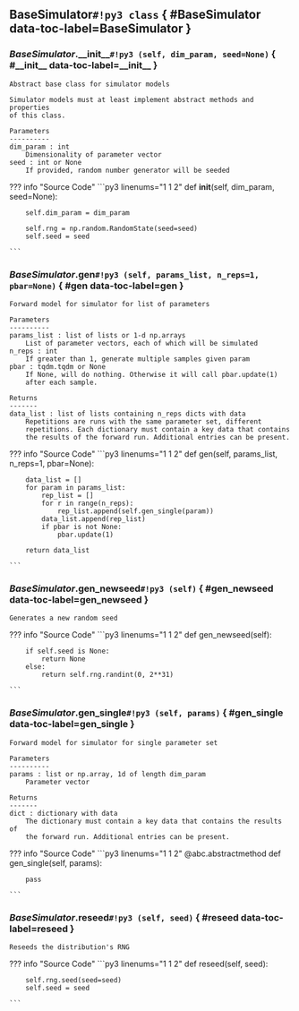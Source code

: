 ## **BaseSimulator**`#!py3 class` { #BaseSimulator data-toc-label=BaseSimulator }


### *BaseSimulator*.**\_\_init\_\_**`#!py3 (self, dim_param, seed=None)` { #\_\_init\_\_ data-toc-label=\_\_init\_\_ }


```
Abstract base class for simulator models

Simulator models must at least implement abstract methods and properties
of this class.

Parameters
----------
dim_param : int
    Dimensionality of parameter vector
seed : int or None
    If provided, random number generator will be seeded
```


??? info "Source Code" 
	```py3 linenums="1 1 2" 
	def __init__(self, dim_param, seed=None):
	    
	    self.dim_param = dim_param
	
	    self.rng = np.random.RandomState(seed=seed)
	    self.seed = seed
	
	```
### *BaseSimulator*.**gen**`#!py3 (self, params_list, n_reps=1, pbar=None)` { #gen data-toc-label=gen }


```
Forward model for simulator for list of parameters

Parameters
----------
params_list : list of lists or 1-d np.arrays
    List of parameter vectors, each of which will be simulated
n_reps : int
    If greater than 1, generate multiple samples given param
pbar : tqdm.tqdm or None
    If None, will do nothing. Otherwise it will call pbar.update(1)
    after each sample.

Returns
-------
data_list : list of lists containing n_reps dicts with data
    Repetitions are runs with the same parameter set, different
    repetitions. Each dictionary must contain a key data that contains
    the results of the forward run. Additional entries can be present.
```


??? info "Source Code" 
	```py3 linenums="1 1 2" 
	def gen(self, params_list, n_reps=1, pbar=None):
	    
	    data_list = []
	    for param in params_list:
	        rep_list = []
	        for r in range(n_reps):
	            rep_list.append(self.gen_single(param))
	        data_list.append(rep_list)
	        if pbar is not None:
	            pbar.update(1)
	
	    return data_list
	
	```
### *BaseSimulator*.**gen\_newseed**`#!py3 (self)` { #gen\_newseed data-toc-label=gen\_newseed }


```
Generates a new random seed
```


??? info "Source Code" 
	```py3 linenums="1 1 2" 
	def gen_newseed(self):
	    
	    if self.seed is None:
	        return None
	    else:
	        return self.rng.randint(0, 2**31)
	
	```
### *BaseSimulator*.**gen\_single**`#!py3 (self, params)` { #gen\_single data-toc-label=gen\_single }


```
Forward model for simulator for single parameter set

Parameters
----------
params : list or np.array, 1d of length dim_param
    Parameter vector

Returns
-------
dict : dictionary with data
    The dictionary must contain a key data that contains the results of
    the forward run. Additional entries can be present.
```


??? info "Source Code" 
	```py3 linenums="1 1 2" 
	@abc.abstractmethod
	def gen_single(self, params):
	    
	    pass
	
	```
### *BaseSimulator*.**reseed**`#!py3 (self, seed)` { #reseed data-toc-label=reseed }


```
Reseeds the distribution's RNG
```


??? info "Source Code" 
	```py3 linenums="1 1 2" 
	def reseed(self, seed):
	    
	    self.rng.seed(seed=seed)
	    self.seed = seed
	
	```
